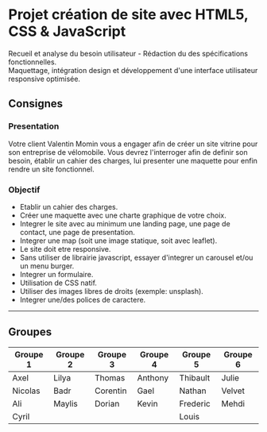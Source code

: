 # Projet création de site avec HTML5, CSS & JavaScript
Recueil et analyse du besoin utilisateur - Rédaction du des spécifications fonctionnelles.  
Maquettage, intégration design et développement d'une interface utilisateur responsive optimisée.

## Consignes

### Presentation

Votre client Valentin Momin vous a engager afin de créer un site vitrine pour son entreprise de vélomobile.
Vous devrez l'interroger afin de definir son besoin, établir un cahier des charges, lui presenter une maquette pour enfin rendre un site fonctionnel.

### Objectif 

- Etablir un cahier des charges.
- Créer une maquette avec une charte graphique de votre choix.
- Integrer le site avec au minimum une landing page, une page de contact, une page de presentation.
- Integrer une map (soit une image statique, soit avec leaflet).
- Le site doit etre responsive.
- Sans utiliser de librairie javascript, essayer d'integrer un carousel et/ou un menu burger.
- Integrer un formulaire.
- Utilisation de CSS natif.
- Utiliser des images libres de droits (exemple: unsplash).
- Integrer une/des polices de caractere.

---

## Groupes

| Groupe 1 | Groupe 2 | Groupe 3 | Groupe 4 | Groupe 5 | Groupe 6 | 
|----------|----------|----------|----------|----------|----------|
| Axel     | Lilya    | Thomas   | Anthony  | Thibault | Julie    |
| Nicolas  | Badr     | Corentin | Gael     | Nathan   | Velvet   |
| Ali      | Maylis   | Dorian   | Kevin    | Frederic | Mehdi    |
| Cyril    |          |          |          | Louis    |          |
